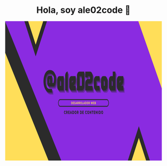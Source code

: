 <div align="center">
  <h1 align="center">Hola, soy ale02code 👋</h1>
</div>
<img src="./banner.jpg" height="450">
